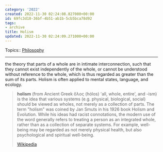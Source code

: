 ```yaml
---
category: '2022'
created: 2022-11-30 02:24:08.827000+00:00
id: 69fc3d10-36bf-4b51-ab1b-5cb5bca78d92
tags:
- archive
title: Holism
updated: 2022-11-30 02:24:09.271000+00:00
---
```

   
Topics:: [Philosophy](../topics/philosophy.md)   
   
   
---   
   
the theory that parts of a whole are in intimate interconnection, such that they cannot exist independently of the whole, or cannot be understood without reference to the whole, which is thus regarded as greater than the sum of its parts. Holism is often applied to mental states, language, and ecology.   
   
   
> **holism** (from Ancient Greek  ὅλος (hólos) 'all, whole, entire', and  -ism) is the idea that various systems (e.g. physical, biological, social) should be viewed as wholes, not merely as a collection of parts. The term "holism" was coined by Jan Smuts in his 1926 book Holism and Evolution. While his ideas had racist connotations, the modern use of the word generally refers to treating a person as an integrated whole, rather than as a collection of separate systems. For example, well-being may be regarded as not merely physical health, but also psychological and spiritual well-being.   
>   
> [Wikipedia](https://en.wikipedia.org/wiki/Holism)